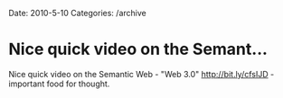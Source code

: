 Date: 2010-5-10
Categories: /archive

# Nice quick video on the Semant...

Nice quick video on the Semantic Web - "Web 3.0" <a href="http://bit.ly/cfsIJD" rel="nofollow">http://bit.ly/cfsIJD</a> - important food for thought.
